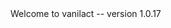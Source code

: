 <!-- ⚠️ This README has been generated from the file(s) "blueprint.md" ⚠️-->Welcome to vanilact -- version 1.0.17
